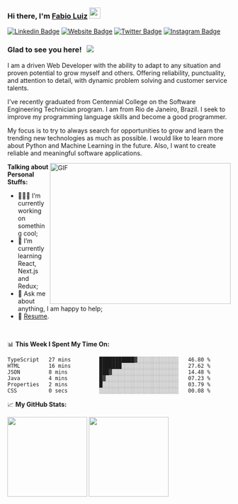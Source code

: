 ### Hi there, I'm <a href="https://fsantiago1987.github.io/fabio-portfolio/" target="_blank">Fabio Luiz</a> <img src="https://media.giphy.com/media/hvRJCLFzcasrR4ia7z/giphy.gif" width="25px">

[![Linkedin Badge](https://img.shields.io/badge/-LinkedIn-0e76a8?style=flat-square&logo=Linkedin&logoColor=white)](https://www.linkedin.com/in/fabio-santiago-luiz-36380420/)
[![Website Badge](https://img.shields.io/badge/Website-3b5998?style=flat-square&logo=google-chrome&logoColor=white)](https://fsantiago1987.github.io/fabio-portfolio/)
[![Twitter Badge](https://img.shields.io/badge/-Twitter-00acee?style=flat-square&logo=Twitter&logoColor=white)](https://twitter.com/FFlaSantiago)
[![Instagram Badge](https://img.shields.io/badge/-Instagram-e4405f?style=flat-square&logo=Instagram&logoColor=white)](https://www.instagram.com/rawpower_br/)

### Glad to see you here! &nbsp; ![](https://visitor-badge.glitch.me/badge?page_id=FSantiago1987.FSantiago1987)

I am a driven Web Developer with the ability to adapt to any situation and proven potential to grow myself and others. Offering reliability, punctuality, and attention to detail, with dynamic problem solving and customer service talents.

I've recently graduated from Centennial College on the Software Engineering Technician program. I am from Rio de Janeiro, Brazil. I seek to improve my programming language skills and become a good programmer.

My focus is to try to always search for opportunities to grow and learn the trending new technologies as much as possible. I would like to learn more about Python and Machine Learning in the future. Also, I want to create reliable and meaningful software applications.

<img align="right" alt="GIF" src="https://camo.githubusercontent.com/7b74c6396b4fe40895b2d3da58b95e97abbd2e15c5ef58be30e954fc1b059da8/68747470733a2f2f692e696d6775722e636f6d2f384d75705a48592e676966" width="408" height="318" />
  

**Talking about Personal Stuffs:**

- 👨🏻‍💻 I’m currently working on something cool;
- 🚀 I’m currently learning React, Next.js and Redux;
- 💬 Ask me about anything, I am happy to help;
- 📝 [Resume](https://fsantiago1987.github.io/Resume/).

</br>

📊 **This Week I Spent My Time On:**
<!--START_SECTION:waka-->

```text
TypeScript   27 mins         ███████████▓░░░░░░░░░░░░░   46.80 %
HTML         16 mins         ███████░░░░░░░░░░░░░░░░░░   27.62 %
JSON         8 mins          ███▓░░░░░░░░░░░░░░░░░░░░░   14.48 %
Java         4 mins          █▓░░░░░░░░░░░░░░░░░░░░░░░   07.23 %
Properties   2 mins          █░░░░░░░░░░░░░░░░░░░░░░░░   03.79 %
CSS          0 secs          ░░░░░░░░░░░░░░░░░░░░░░░░░   00.08 %
```

<!--END_SECTION:waka-->


📈 **My GitHub Stats:**

<p>
  <img height="180em" src="https://github-readme-stats.vercel.app/api?username=FSantiago1987&show_icons=true&hide_border=true&&count_private=true&include_all_commits=true" />
  <img height="180em" src="https://github-readme-stats.vercel.app/api/top-langs/?username=FSantiago1987&exclude_repo=KNN-Image-Classification&show_icons=true&hide_border=true&layout=compact&langs_count=8"/>
</p>

